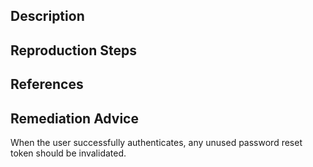 ## Description


## Reproduction Steps


## References


## Remediation Advice

When the user successfully authenticates, any unused password reset token should be invalidated.

